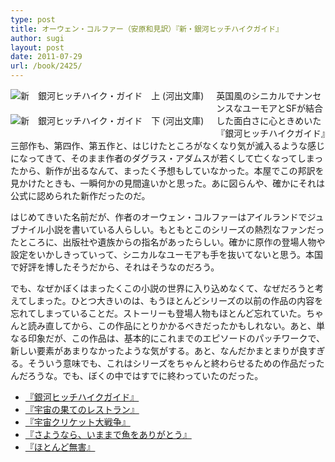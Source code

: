```yaml
---
type: post
title: オーウェン・コルファー（安原和見訳）『新・銀河ヒッチハイクガイド』
author: sugi
layout: post
date: 2011-07-29
url: /book/2425/
---
```

<a href="http://www.amazon.co.jp/exec/obidos/ASIN/4309463568/chezsugi-22/ref=nosim/" onclick="_gaq.push(['_trackEvent', 'outbound-article', 'http://www.amazon.co.jp/exec/obidos/ASIN/4309463568/chezsugi-22/ref=nosim/', '']);" name="amazletlink" target="_blank"><img src="http://i1.wp.com/ecx.images-amazon.com/images/I/51Wn0R4kulL._SL160_.jpg?w=660" alt="新　銀河ヒッチハイク・ガイド　上 (河出文庫)" class="alignleft" style="float: left; margin: 0 20px 20px 0;" data-recalc-dims="1" /></a>

<a href="http://www.amazon.co.jp/exec/obidos/ASIN/4309463576/chezsugi-22/ref=nosim/" onclick="_gaq.push(['_trackEvent', 'outbound-article', 'http://www.amazon.co.jp/exec/obidos/ASIN/4309463576/chezsugi-22/ref=nosim/', '']);" name="amazletlink" target="_blank"><img src="http://i0.wp.com/ecx.images-amazon.com/images/I/51-cC8QkkML._SL160_.jpg?w=660" alt="新　銀河ヒッチハイク・ガイド　下 (河出文庫)" class="alignleft" style="float: left; margin: 0 20px 20px 0;" data-recalc-dims="1" /></a>

英国風のシニカルでナンセンスなユーモアとSFが結合した面白さに心ときめいた『銀河ヒッチハイクガイド』三部作も、第四作、第五作と、はじけたところがなくなり気が滅入るような感じになってきて、そのまま作者のダグラス・アダムスが若くして亡くなってしまったから、新作が出るなんて、まったく予想もしていなかった。本屋でこの邦訳を見かけたときも、一瞬何かの見間違いかと思った。あに図らんや、確かにそれは公式に認められた新作だったのだ。

はじめてきいた名前だが、作者のオーウェン・コルファーはアイルランドでジュブナイル小説を書いている人らしい。もともとこのシリーズの熱烈なファンだったところに、出版社や遺族からの指名があったらしい。確かに原作の登場人物や設定をいかしきっていって、シニカルなユーモアも手を抜いてないと思う。本国で好評を博したそうだから、それはそうなのだろう。

でも、なぜかぼくはまったくこの小説の世界に入り込めなくて、なぜだろうと考えてしまった。ひとつ大きいのは、もうほとんどシリーズの以前の作品の内容を忘れてしまっていることだ。ストーリーも登場人物もほとんど忘れていた。ちゃんと読み直してから、この作品にとりかかるべきだったかもしれない。あと、単なる印象だが、この作品は、基本的にこれまでのエピソードのパッチワークで、新しい要素があまりなかったような気がする。あと、なんだかまとまりが良すぎる。そういう意味でも、これはシリーズをちゃんと終わらせるための作品だったんだろうな。でも、ぼくの中ではすでに終わっていたのだった。

  * <a href="http://asharpminor.com/book/20050922.html" onclick="_gaq.push(['_trackEvent', 'outbound-article', 'http://asharpminor.com/book/20050922.html', '『銀河ヒッチハイクガイド』']);" >『銀河ヒッチハイクガイド』</a>
  * <a href="http://asharpminor.com/book/20050924.html" onclick="_gaq.push(['_trackEvent', 'outbound-article', 'http://asharpminor.com/book/20050924.html', '『宇宙の果てのレストラン』']);" >『宇宙の果てのレストラン』</a>
  * <a href="http://asharpminor.com/book/20060506.html" onclick="_gaq.push(['_trackEvent', 'outbound-article', 'http://asharpminor.com/book/20060506.html', '『宇宙クリケット大戦争』 ']);" >『宇宙クリケット大戦争』 </a>
  * <a href="http://asharpminor.com/book/20060813.html" onclick="_gaq.push(['_trackEvent', 'outbound-article', 'http://asharpminor.com/book/20060813.html', '『さようなら、いままで魚をありがとう』 ']);" >『さようなら、いままで魚をありがとう』 </a>
  * <a href="http://asharpminor.com/book/20060919.html" onclick="_gaq.push(['_trackEvent', 'outbound-article', 'http://asharpminor.com/book/20060919.html', '『ほとんど無害』']);" >『ほとんど無害』</a>

